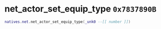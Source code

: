 # net_actor_set_equip_type `0x7837890B`

```lua
natives.net.net_actor_set_equip_type(_unk0 --[[ number ]])
```
